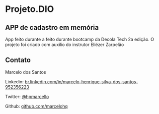 # Projeto.DIO

## APP de cadastro em memória

App feito durante a feito durante bootcamp da Decola Tech 2a edição. 
O projeto foi criado com auxilio do instrutor Eliézer Zarpelão

## Contato

Marcelo dos Santos

Linkedin:  [br.linkedin.com/in/marcelo-henrique-silva-dos-santos-952356223](https://www.linkedin.com/in/marcelo-henrique-silva-dos-santos-952356223/)

Twitter:  [@hpmarcello](https://twitter.com/hpmarcello)

Github:  [github.com/marcelohq](https://github.com/marcelohq)
